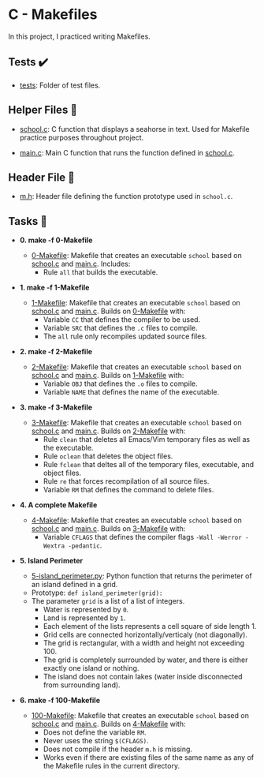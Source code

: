 # C - Makefiles

In this project, I practiced writing Makefiles.

## Tests :heavy_check_mark:

* [tests](./tests): Folder of test files.

## Helper Files :raised_hands:

* [school.c](./school.c): C function that displays a seahorse in text.
Used for Makefile practice purposes throughout project.

* [main.c](./main.c): Main C function that runs the function defined in
[school.c](./school.c).

## Header File :file_folder:

* [m.h](./m.h): Header file defining the function prototype used in `school.c`.

## Tasks :page_with_curl:

* **0. make -f 0-Makefile**
  * [0-Makefile](./0-Makefile): Makefile that creates an executable `school` based on
  [school.c](./school.c) and [main.c](./main.c). Includes:
    * Rule `all` that builds the executable.

* **1. make -f 1-Makefile**
  * [1-Makefile](./1-Makefile): Makefile that creates an executable `school` based on
  [school.c](./school.c) and [main.c](./main.c). Builds on [0-Makefile](./0-Makefile)
  with:
    * Variable `CC` that defines the compiler to be used.
    * Variable `SRC` that defines the `.c` files to compile.
    * The `all` rule only recompiles updated source files.

* **2. make -f 2-Makefile**
  * [2-Makefile](./2-Makefile): Makefile that creates an executable `school` based on
  [school.c](./school.c) and [main.c](./main.c). Builds on [1-Makefile](./1-Makefile)
  with:
    * Variable `OBJ` that defines the `.o` files to compile.
    * Variable `NAME` that defines the name of the executable.

* **3. make -f 3-Makefile**
  * [3-Makefile](./3-Makefile): Makefile that creates an executable `school` based on
  [school.c](./school.c) and [main.c](./main.c). Builds on [2-Makefile](./2-Makefile)
  with:
    * Rule `clean` that deletes all Emacs/Vim temporary files as well as the
    executable.
    * Rule `oclean` that deletes the object files.
    * Rule `fclean` that deltes all of the temporary files, executable, and
    object files.
    * Rule `re` that forces recompilation of all source files.
    * Variable `RM` that defines the command to delete files.

* **4. A complete Makefile**
  * [4-Makefile](./4-Makefile): Makefile that creates an executable `school` based on
  [school.c](./school.c) and [main.c](./main.c). Builds on [3-Makefile](./3-Makefile)
  with:
    * Variable `CFLAGS` that defines the compiler flags `-Wall -Werror -Wextra
    -pedantic`.

* **5. Island Perimeter**
  * [5-island_perimeter.py](./5-island_perimeter.py): Python function that returns the
  perimeter of an island defined in a grid.
  * Prototype: `def island_perimeter(grid):`
  * The parameter `grid` is a list of a list of integers.
    * Water is represented by `0`.
    * Land is represented by `1`.
    * Each element of the lists represents a cell square of side length 1.
    * Grid cells are connected horizontally/verticaly (not diagonally).
    * The grid is rectangular, with a width and height not exceeding 100.
    * The grid is completely surrounded by water, and there is either exactly
    one island or nothing.
    * The island does not contain lakes (water inside disconnected from
    surrounding land).

* **6. make -f 100-Makefile**
  * [100-Makefile](./100-Makefile): Makefile that creates an executable `school` based on
  [school.c](./school.c) and [main.c](./main.c). Builds on [4-Makefile](./4-Makefile)
  with:
    * Does not define the variable `RM`.
    * Never uses the string `$(CFLAGS)`.
    * Does not compile if the header `m.h` is missing.
    * Works even if there are existing files of the same name as any of the
    Makefile rules in the current directory.
    